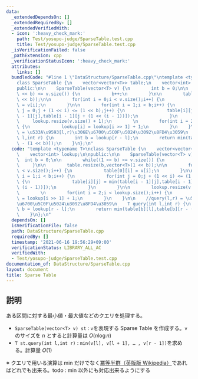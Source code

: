 ```yaml
---
data:
  _extendedDependsOn: []
  _extendedRequiredBy: []
  _extendedVerifiedWith:
  - icon: ':heavy_check_mark:'
    path: Test/yosupo-judge/SparseTable.test.cpp
    title: Test/yosupo-judge/SparseTable.test.cpp
  _isVerificationFailed: false
  _pathExtension: cpp
  _verificationStatusIcon: ':heavy_check_mark:'
  attributes:
    links: []
  bundledCode: "#line 1 \"DataStructure/SparseTable.cpp\"\ntemplate <typename T>\n\
    class SparseTable {\n    vector<vector<T>> table;\n    vector<int> lookup;\n\n\
    public:\n\n    SparseTable(vector<T> v) {\n        int b = 0;\n\n        while((1\
    \ << b) <= v.size()) {\n            b++;\n        }\n\n        table.resize(b,vector<T>(1\
    \ << b));\n\n        for(int i = 0;i < v.size();i++) {\n            table[0][i]\
    \ = v[i];\n        }\n\n        for(int i = 1;i < b;i++) {\n            for(int\
    \ j = 0;j + (1 << i) <= (1 << b);j++) {\n                table[i][j] = min(table[i\
    \ - 1][j],table[i - 1][j + (1 << (i - 1))]);\n            }\n        }\n\n   \
    \     lookup.resize(v.size() + 1);\n        \n        for(int i = 2;i < lookup.size();i++)\
    \ {\n            lookup[i] = lookup[i >> 1] + 1;\n        }\n    }\n\n    //query(l,r)\
    \ = \u533A\u9593[l,r)\u306E\u6700\u5C0F\u5024\u3092\u8FD4\u3059\n    T query(int\
    \ l,int r) {\n        int b = lookup[r - l];\n        return min(table[b][l],table[b][r\
    \ - (1 << b)]);\n    }\n};\n"
  code: "template <typename T>\nclass SparseTable {\n    vector<vector<T>> table;\n\
    \    vector<int> lookup;\n\npublic:\n\n    SparseTable(vector<T> v) {\n      \
    \  int b = 0;\n\n        while((1 << b) <= v.size()) {\n            b++;\n   \
    \     }\n\n        table.resize(b,vector<T>(1 << b));\n\n        for(int i = 0;i\
    \ < v.size();i++) {\n            table[0][i] = v[i];\n        }\n\n        for(int\
    \ i = 1;i < b;i++) {\n            for(int j = 0;j + (1 << i) <= (1 << b);j++)\
    \ {\n                table[i][j] = min(table[i - 1][j],table[i - 1][j + (1 <<\
    \ (i - 1))]);\n            }\n        }\n\n        lookup.resize(v.size() + 1);\n\
    \        \n        for(int i = 2;i < lookup.size();i++) {\n            lookup[i]\
    \ = lookup[i >> 1] + 1;\n        }\n    }\n\n    //query(l,r) = \u533A\u9593[l,r)\u306E\
    \u6700\u5C0F\u5024\u3092\u8FD4\u3059\n    T query(int l,int r) {\n        int\
    \ b = lookup[r - l];\n        return min(table[b][l],table[b][r - (1 << b)]);\n\
    \    }\n};\n"
  dependsOn: []
  isVerificationFile: false
  path: DataStructure/SparseTable.cpp
  requiredBy: []
  timestamp: '2021-06-16 19:56:29+09:00'
  verificationStatus: LIBRARY_ALL_AC
  verifiedWith:
  - Test/yosupo-judge/SparseTable.test.cpp
documentation_of: DataStructure/SparseTable.cpp
layout: document
title: Sparse Table
---
```


## 説明

ある区間に対する最小値・最大値などのクエリを処理する。

- `SparseTable(vector<T> v) st` : `v`を表現する Sparse Table を作成する。`v`のサイズを $n$ とすると計算量は $O(n \log n)$
- `T st.query(int l,int r)` : `min(v[l], v[l + 1], … , v[r - 1])`を求める。計算量 $O(1)$

※ クエリで用いる演算は min だけでなく[冪等半群（英版版 Wikipedia）](https://en.wikipedia.org/wiki/Band_(algebra))であればどれでも出来る。todo : min 以外にも対応出来るようにする
